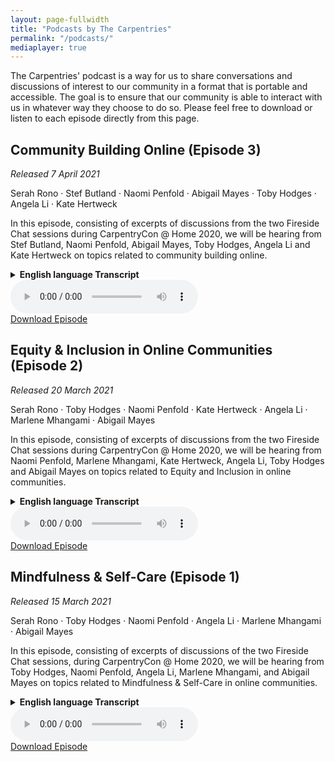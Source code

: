 ```yaml
---
layout: page-fullwidth
title: "Podcasts by The Carpentries"
permalink: "/podcasts/"
mediaplayer: true
---
```


The Carpentries' podcast is a way for us to share conversations and discussions of interest to our community in a format that is portable and accessible. The goal is to ensure that our community is able to interact with us in whatever way they choose to do so. Please feel free to download or listen to each episode directly from this page.



## Community Building Online (Episode 3)
*Released 7 April 2021*

Serah Rono · Stef Butland · Naomi Penfold · Abigail Mayes · Toby Hodges · Angela Li · Kate Hertweck

In this episode, consisting of excerpts of discussions from the two Fireside Chat sessions during CarpentryCon @ Home 2020, we will be hearing from Stef Butland, Naomi Penfold, Abigail Mayes, Toby Hodges, Angela Li and Kate Hertweck on topics related to community building online.

<details>
<summary>
<strong>English language Transcript</strong>
</summary>
  
**Serah Rono:** Hello and welcome to the third episode of The Carpentries podcast. In this episode, consisting of excerpts of discussions from the two Fireside Chat sessions during CarpentryCon @ Home 2020, we will be hearing from Stef Butland, Naomi Penfold, Abigail Mayes, Toby Hodges, Angela Li and Kate Hertweck on topics related to community building online.

**music break**

We have mentioned “community” a lot in our introductions and for the purpose of this conversation I want to define “community” very broadly as a group of people who come together to work towards a shared goal. So, a question for you, Kate – I want you to speak on the development of community values as a cornerstone for supporting communities and the individuals that join these communities.

**Kate Hertweck:** Thanks. I am especially excited about community values right now. I was a member of the Carpentries Executive Council when the Carpentries’ values were being developed, and in the two years since I have been at my current position I have been working pretty hard to think about, “What are the interesting and different things about the community here and about the way that I am supporting the community compared to things being very siloed and very hierarchical in other areas?” And of course, I found that the values completely underlie that. My group just had a blog post come out that had a draft of our Community Values that highlight things like Open Science, the idea that we care more about learning than about knowing things, and really being able to put voice to some of those main characteristics that I think a lot of us in the Carpentries community take for granted but are not a given in most other communities. That relates to professional development pretty closely because for all of the objectives that I have as a community builder, I try to also make it do double duty for some other purpose.

So, I am trying to facilitate the community while at the same time offering an opportunity to a trainee who is interested in developing a particular skill like teaching or leading a group. Even if I develop outreach materials for use with high school or undergrad students, honestly the difference between a high school student starting to do biomedical computational research and someone with a PhD who has never done computational research is not that big, right? So, thinking about ways that we can continue to branch out and integrate the different activities in a way that helps facilitate everyone and helps normalize all of the community values that we have is one of the reasons that I am really passionate about it. And you know, in the coming months my team member and I are going to be spending a lot of time doing some more writing and more thinking about how we can make it explicit that community values like the ones in the Carpentries community and like the ones that we have developed for our workplace really help support individuals while they are also supporting communities.

**Serah Rono:** Amazing. Thank you, Kate My next question is for Stef: what are the strategies we can employ to bring together people who’ve been in a community for very long and those who have just joined the community so that they can collaborate and work together effectively, especially in online spaces?

**Stefanie Butland:** I can think of two examples, and then people can generalize how they might apply these things. One thing that we did running our un-conferences is that we would have somewhere around 60 people attending, but as a rule there would be – I am trying to think. I think either one-third or two-thirds were people who had never attended before, and one or two-thirds of the people – I cannot believe I do not remember the proportions – were people who had attended one previous un-conference. And the rule was you could never attend more than two, because there was very much familiarity with the community and our work, but also the vibe – you know, the Code of Conduct, the way people communicate with each other, the working in groups, the figuring out what you are going to work on, and just that comfort level – it was having new people fully integrated for this two-day thing with people who had done this before.

And then, the other thing I think of is pairing people when they are working on something. So, one thing that we do is when people volunteer to review a package for rOpenSci in the new reviewer form that will be released soon, people can say, “Yes, I would really appreciate some coaching and how to do this.” Now, the coaching comes from the editor, but the idea is we might pair a more experienced reviewer with a first-time reviewer and that kind of thing.
The other thing I try to do as a Community Manager is really revealing examples so when people publish blog posts about things – we have a few blog posts that are written by first-time reviewers saying, “I really didn’t think I could do this, but I could, and here’s what I learned or here’s what I appreciated about the process.” So, having people reveal their experiences as first-timers, lowers that sort of anxiety level for other people to do it.

**Serah Rono:** Amazing. Thank you for sharing that, Stef. And so, as we can all imagine, when these two groups of people come together, people who have been in a community for very long and people who have just joined, there have been old ways of working or established ways of doing things in the community and new people come with new ideas. So, friction might ensue, naturally. My question for you, Toby, is how can these groups of people working together cultivate kindness as they go along in these communities?

**Toby Hodges:** Speaking from personal experience, what I found to be helpful in this regard is modeling the behavior that you want to see, I suppose. I have worked, unfortunately, in environments that may sound familiar to others on the call as well where like, being positive and enthusiastic about things is somehow deemed to be like, deeply uncool, and being jaded and cynical is the kind of standard way to behave in that environment. I find that extremely depressing, I guess. It can be really intimidating, though, when you are working in that kind of environment, to try to go against that and actually show some enthusiasm. But what I’ve found is that if you do that anyway, then some people at least in the group will take your lead and also start responding in kind. It doesn’t necessarily work for everybody, but you don’t even need it to work for everybody, really. You only need it to work for one or two other people for you to feel like it’s worth persevering with. And I am not saying that is a method that will work on its own and solve all the problems. Of course I’m not. That would be far too simplistic. But I recognize that sometimes it can be difficult to be kind of brave and put yourself out there and do that yourself, but I promise you’ll be rewarded for it.

The other thing I want to say is going beyond that kind of positivity and enthusiasm, specifically if you’re unapologetic about being kind to other people and furtherly, kind of support people when they display kindness to others – again, that’s what I think you can do as a leader to try to at least encourage that kind of behavior that you want to see in the environment that you’re in.

**Serah Rono:** The next question is for Angela. So, you have a community that is working towards shared goals and has these values to support them as they go along. So, a question we got from a community member is, “How does a community member in a community graduate to being a Community Leader?”

**Angela Li:** Sure. I want to sort of jump off what Kate said and sort of re-emphasize why community values are so important, which is because you attract people who are as into those values as you are, right? So, I joined the Carpentries because I saw that it was a group of people really dedicated towards inclusion, towards thinking about all these things, and for a while I was just a community member. So, I was just getting started with teaching, learning how to do things, getting really invested in the sort of on-the-grounds, like doing some of these workshops. That was really exciting for me just to see those values play out and see them go on.

I think I started becoming more of a Community Leader when – I think there was a need that I saw. One of the lessons had not been super maintained for a while and I really wanted to change something, so I sort of jumped in and I was like, “Hey, I’m willing to help out with this.” And one thing led to another and somehow I ended up leading the maintainer community after having, you know, just starting with it because I was passionate about it. But I think that process of going from just being a community member to being a Community Leader gave me a lot of perspective on the challenges faced by community members and how I might support that as a community builder. So, obviously this is not the case with all community management roles. You can’t go – it’s not like you start at the very ground level and you sort of move up. But for me, it’s been helpful to sort of chart and plan out the future, so that was definitely something. But I also think it had a lot to do with people encouraging me and being welcoming throughout the whole process, so that was a huge factor in why I stuck around because I knew there were people – I worked with Erin Becker, who’s on this call, really closely for a long period of time, and I just felt like I got so much mentorship from her. I wouldn’t trade that for anything. So, having people who are willing to do that is so important. I talked a little bit more about this path in a blog post I wrote about Maintainer/Community Leaders, which I’ll drop in the chat. Feel free to take a look at that. It sort of talks about how I developed as a person and how I sort of went from being overwhelmed by just teaching to being part of the community.

**Serah Rono:** Awesome. Thank you, Angela, and yay Erin. So, Stef, I have a question for you. This community member has gained experience and become a leader in the community in different aspects. Are there resources that exist for people who find themselves in this position as Community Leaders, Community Organizers, who often feel that they are making things up as they go along? Are there resources?

**Stefanie Butland:** Oh, yes, there are definitely resources, and the first thing I want to say is it really is hard work. I heard some people talking about this in a previous Carpentries session I had attended where, you know, it’s easy to start a community and get things rolling, but sustainability is a whole other thing and you don’t get to experience that until later. So, I want to acknowledge and have everybody realize that yes, the stuff you’re trying to do is actually really hard and it requires working with intention and setting a goal, just like any other kind of project management. But I know one of the issues that may come up is undervaluing the “soft skills”, those interpersonal skills relative to the technical skill stuff. So, I have a general resource and then what I consider a very personal resource to suggest.

So, the general resource is something that a handful of people here are familiar with already. It’s called the Center for Scientific Collaboration and Community Engagement, so it’s CSCCE. This is a community of practice of Community Managers in science, and the best part about it is it’s people who work for all kinds of different organizations but who really get each other and kind of understand the issues we’re all dealing with. One of the best ways to get exposed to this group is by attending a community call, let’s say. So, you can listen, you can meet some of the people and you get to see, just like this kind of thing, how people – they smile when they interact with each other. But there’s a Slack group that people are welcome to join and you can ask questions on dealing with this thing; “I’m not sure how to handle it,” and a whole bunch of people will answer, give you their suggestions, or you can share. There’s a channel for shared joy. “I’m so proud of this thing I did.” You can share it there. This is – outside of rOpenSci, it’s my favorite place to be and actively participate in.

My personal recommendation – I refer to this as “find your Naomi Penfold and your Steffi LaZerte.” So, Steffi LaZerte is my colleague and a co-author on an rOpenSci Community Contributing guide that we just released yesterday, and Naomi is someone I met through the CSCCE. She works for e-Life. These are people that, you know, get me. We can talk about the issues. We can act as peers. Nobody worries about stepping on someone else’s toes. Something that Naomi and I do almost weekly, and we’ve published a blog post about how we do it – there are lots of different ways to do this, but remote coworking. So, for Naomi and I, what this involves is we have a weekly, regularly-scheduled, two-hour meeting. We meet on Zoom. We spend the first few minutes saying, like, “How’s life this week? How are you feeling? What’s the big-picture thing you’re going to work on for the next two hours?” And then, “What’s the thing you’re going to work on and try to accomplish in the next 30 minutes?” And then we have a web-based timer. We start the timer, we turn off our video, we turn off our sound, but we stay in the Zoom meeting, and then we work away, doing our thing. The timer goes off; we both come into the Zoom and we’re like, “How was that for you?” And sometimes it’s like, “Oh, my gosh. I finished this and now I’m going to move on to this,” or other times what often happens – and this is where that collegiality, especially if it’s a person outside of your organization, you get a really different reflection on the stuff you’re working on. There was one specific time we were working on a project and I had a lot of stuff and complexity that I wanted to convey to Stef so that they could give me specific feedback, but there was so much to pass on. How do I do this? And I just expressed what I was challenged with and Naomi kind of reflected back to me, like, “Hey, what about this?” So, we both get mood boosts sometimes when one of us is down, like we’re at different parts of the roller coaster, helping each other out. But also, we get work done. You get your own work done, but with a colleague. And we were doing this before everyone became physically isolated from each other, but it works perfectly now as well. So, that’s my suggestion.

**Serah Rono:** Amazing. Thank you so much, Stef, for highlighting the importance and value of other people as a resource as you work as a Community Organizer and with communities. That’s really great.

So Abby, I have a question for you. So we started talking about resources available to community members as they work to build community. I am wondering, and this is a question that also came in, “So you find yourself leading a community initiative in some way, and you do not have a Code of Conduct. How can someone set out to quickly put together a Code of Conduct, and especially in situations where budget is limited or non-existent?"

**Abigail Cabunoc Mayes:** Yeah. I love this question, because I do think whenever possible you should reuse a Code of Conduct. There are a lot of great ones out there – Contributor Covenant, Citizen Code of Conduct, even Mozilla’s Community Participation Guidelines. Those are all ready for you to use and adopt in your own work. We would not write our own open licenses. I think there’s similar reasons why you should not write your own Code of Conduct, if it makes sense. There are cases where you’ll want to write your own or adapt it, but I think in many cases you can just use one of the existing ones that are out there.

**Serah Rono:** Amazing. And so, Naomi, I have a question for you. Because Codes of Conduct are really important, and from some of our experiences, it takes years to get it right, how can someone who finds themselves in a position where they have to lead a community and there’s no Code of Conduct, there’s no resources – so, people or money or even the time to put together a Code of Conduct in the way that other established communities have been able to – what can they do? How can they put a Code of Conduct together quickly?

**Naomi Penfold:** I think this is such an important question to ask, and I would start by saying that there’s some organizations I really look up to who’ve spent a lot of work on Codes of Conduct and they still have questions remaining. They’re still learning; they’re still working on it. So, I don’t think we’re at that place where we have the perfect answer. My experience has been that there’s a lot of people with embodied knowledge who are willing to talk about this. There’s a lot of things that can be shared, the backgrounds of Code of Conduct development, and I have received a lot of help from other people when writing my own Codes of Conduct. I would recommend for anyone to reach out with people who can afford to give some of their time freely to do that if you’re not in a position to pay somebody. There are excellent people you can pay out there, but if you’re not in that position there’s a lot of people you can reach out to for advice and support.

I think Abby said yesterday about there being lots of Codes of Conduct online that are openly licensed and you can reuse. If you do go down that route, I would highly recommend that you really think about what you are reusing, because if you are the one writing the Code you are probably also the one responsible for enforcing it. You need to understand what it is that you are putting in place and you need to understand whether the community you are working with understands it and agrees with it, because there is nothing worse than the stressful situation of thinking that you have done what you need to do and then realizing that it is not enough, so it is even more stressful if something does happen. So, yeah, I would just advocate for people to reach out for help and ask the questions of the people around them, and ultimately you will hopefully be linked to someone who can help you or a few people who can help you think it through.

**Serah Rono:** Amazing. Thank you so much Naomi. I like that you mentioned the responsibility that comes with enforcing Codes of Conduct and how important it is to think about that whole process as you start to write one.

Thank you for listening to our podcast. On the next and final episode in this series we will publish excerpts from the discussions on the role of soft/hard skills in communities and community responsibility. If you enjoyed this podcast and want more, please let us know on Twitter, @thecarpentries.

**music break**

</details>

<div class="row">
<div class="columns small-12">
<audio src="https://files.carpentries.org/podcasts/2021e003-carpentries-podcast.mp3" type="audio/mp3" width="100%" controls preload></audio>
</div>
</div>


<div class="row t30">
<div class="columns small-3 small-centered">
<a href="https://files.carpentries.org/podcasts/2021e003-carpentries-podcast.mp3" class="button small success" download>Download Episode</a>
</div>
</div>



## Equity & Inclusion in Online Communities (Episode 2)
*Released 20 March 2021*

Serah Rono · Toby Hodges · Naomi Penfold · Kate Hertweck · Angela Li · Marlene Mhangami · Abigail Mayes

In this episode, consisting of excerpts of discussions from the two Fireside Chat sessions during CarpentryCon @ Home 2020, we will be hearing from Naomi Penfold, Marlene Mhangami, Kate Hertweck, Angela Li, Toby Hodges and Abigail Mayes on topics related to Equity and Inclusion in online communities.



<details>
<summary>
<strong>English language Transcript</strong>
</summary>
**Serah Rono:** Hello and welcome to the second episode of The Carpentries new podcast. In this episode, consisting of excerpts of discussions from the two Fireside Chat sessions during CarpentryCon @ Home 2020, we will be hearing from Naomi Penfold, Marlene Mhangami, Kate Hertweck, Angela Li, Toby Hodges and Abigail Mayes on topics related to Equity and Inclusion in online communities.

**Music Break**

One of the questions we got from a community member is, “I have very limited time for other activities after school and family time. I feel like I am missing out on the fun of being involved in volunteer work and the reward that comes with it, like a better resume. What does inclusion look like for people like me?” So, Toby, I want you to speak on that.

**Toby Hodges:** All right. So, I think that we – speaking to the people here who were like, leaders in their community, at least in some way – I think that we have a responsibility to make sure that this happens. We talked about this last night as well and everybody said things that were the responsibility of the person in the leadership position and not the responsibility of the person who wants to contribute. I will repeat what I said last night to that person who wants to contribute: that is great, and I really hope that you are able to. I think the ways in which we can make it possible for people to do that are through kind of documenting, ideally briefly, but still documenting properly, the processes. And if you can kind of itemize specific ways in which people can contribute, specific ways in which newcomers can contribute or people who already have some experience with the community, and include with that, realistic estimates of the amount of time that it is going to take to do that. I think that is certainly something that I have not done so well in the past and that I have gotten better at doing.

I also think that we need to think a bit about what the unwritten rules are and processes are of our organizations, because those are the kinds of things that make it completely inaccessible, your project completely inaccessible to people who have limited time. Think about why those things are not written down. Write them down if you can, and if you cannot, really interrogate what the justification is for having some process that you are not willing to write down for other people. And I want to mention, Abbie made a great point yesterday about if you have this possibility for your project to adopt like a cadence for the project that makes it accessible for sometime-contributors who do not have a lot of time to put into it. For example, if you can establish like, a monthly release cycle, then those folks who do not have a lot of time to commit know that they can plan to come and do some QA or something close to the release point and be involved that way. Serah, you mentioned last night as well something that I think is really important about this like, getting credit for those contributions as well. We need to make sure that we kind of publicly acknowledge those contributions, whether they are large or small, in a way that those people can kind of point to on their CV or whatever in the future, and to show that we appreciate it even if you can only spend 30 minutes on the project and not 30 hours.

**Serah Rono:** Absolutely. I really like the last thing you said. As people designing pathways of engagement in our different communities, we should also be very careful about how we communicate the weight that we place on different types of engagement. So, are you communicating that one pathway is more important or more valued than another? I think it is really important to let people know that your fifteen minutes, your one hour, whatever you can give, is really appreciated in the community. Great. Thank you so much, Toby.
The next question is for Naomi. In big & established communities especially, what are some of the ways one can give every last community member a voice to make sure that they are heard and that they also feel heard?

**Naomi Penfold:** Thanks. I think what you just said, Serah – I would like to build on that, because for peoples’ contacts – showing up and listening and then telling their friend – is a huge contribution to sharing practices amongst the community and it is so not visible. So, people who step up and are Project Leads or they have got this written documentation online that’s got their name next to it that is citable, that is always much more visible than the people who are doing the networking and the speaking, and it could be people on the call today who turn up, who do not say anything in the chat, do not have their videos on, but you are important too because you are listening and you might take something back. You might think about something. You might challenge one of us later to say, “Hey…” – and that is really generative. So, I think noting those different activities, the invisible activity, is really important.

In terms of giving everyone a voice, I have really been very privileged to work with a group of early-career scientists who are very international and they are all operating in English, but English is not their first language. And one of the things they do is to try to avoid synchronous spoken calls, right, because in those calls if you are not there with your first language you have got to do all the energy and time of translating, thinking about what you want to say, translating it back, and you have missed the conversation by that point. They kind of organize these – they call it “virtual brainstorming” kind of event, but it is online in a forum so you can write it, take your time to write. We are still doing it in English. Still have got a way to go with other languages, but if you give people two days, you can still reach decisions in that time. It is still quick. It is as good as synchronous, but with text everyone can contribute. No one is talking over. Right now, I am dominating the attention of what, 30 people? But if you are doing it in text, 30 people can write at once. So, I think that little tweaks like that with how you share and collect and discuss information are really important for those voices.

**Serah Rono:** And the same question to Kate. In big & established communities especially, what are some of the ways one can give every last community member a voice to make sure that they are heard and that they also feel heard?

**Kate Hertweck:** I think making sure that the feedback that we are getting from a community is representative of the community is generally what we try to attack as a goal, right? And I am continuing to be very interested in what I see are the outliers. People who have felt disenfranchised from a community – like, in my community, we are interested in everyone involved in data-intensive research. Theoretically, that could be anyone who does biomedical research, because everybody has to deal with data. And so, then it becomes a question of “How do I start to interact and engage with people who may not feel like they are a part of my community?” And so, I have been thinking a lot about finding ways to solicit feedback in multiple mechanisms, so a combination of anonymous and if someone wants a response, including an email. Doing formal and informal feedback mechanisms, structured and unstructured. And the truth is that it really is not something that I could sit down and say, “This is my plan for gaining feedback,” because really interacting with people, getting feedback from them is constantly integrated in that. So, every time I teach a class, I am paying attention to what my participants are saying and what they continue to need, and then I fold that into the next iteration of the class I teach later. If somebody seems like they are having a rough time, dropping them an email afterwards. It is amazing to see how people respond when someone sincerely asks them if they need assistance like, personally, and I think that is sort of a testament to the way that our academic and research culture, especially in biomedical sciences, is these days. And I think to a certain extent, by virtue of like, me existing – one of the first things I heard when I started my role: “All of our Scientific Computing staff are middle-aged white men.” And so, me showing up not being a middle-aged white man, that was something that was in and of itself very useful to other people. And the truth is that I can sort of help normalize the idea that uncertainty is a thing and that it is okay to ask questions and that you will have a response that will help you, and part of that is recognizing the limitations of your community as well. So, me being able to say, “Yeah, what you are struggling with right now is really, really hard,” and that type of validation is incredibly important for some people to hear, especially if they are dealing with imposter syndrome and things like that. So, I think the answer is it is a hard job continuing to open up and broaden this space that is available for people to step into and have their voices heard, but what I can also say is that I have what I feel is a much better idea of the community than most of the other people who are relying on standard assessment mechanisms like a survey that only a specific type of person will answer.

**Serah Rono:** Yeah. Thanks, Kate. I have a follow-up question to that and I think I will throw it at Angela. So, Kate mentioned getting feedback from people and being aware of some of the limitations that they have, and some of these limitations are around the tools and platforms that online communities employ. This is something that we have heard time and again in different communities. So, question for you, Angela: how can we make interactions in online spaces more inclusive, and specifically for people with disabilities and people from a non-English background?

**Angela Li:** For sure. I think – well, obviously one of the first things to do is to go in knowing that you are going to make your space inclusive. I think that is already a huge step. A lot of people, I think, in communities might not expect that their needs are going to be met, but I think just knowing that going in and planning for that from the outset is really important. So, keeping that in mind as you design your programming. I think one thing we did do in Maintainer Onboarding this past summer was we had some folks who were calling in from pretty remote areas. Their Internet was not great, and I do not think they were native English speakers. And when the majority of the cohort is in a specific place, it is really easy to cater to the majority and not include people. Like, for your ease you just ignore them, and that is really not the way to go. That is – I would caution against that. So, just because 90 percent of your group might be English speakers or able-bodied, making sure that you have space for them. Anyway, rant over.

What we did was I did check in with those people one on one and made sure that they had the resources and tools that they needed to succeed in the program. So, following up and saying, “Hey, I noticed that your video was off. That might be the Internet connection. What can I do to provide resources to make sure you are able to get through this program?” So, I heard from them and they are like, “Yes, this is my plan. I plan to read the materials after and put the notes in later. Is that fine?” and I was like, “Yes, that is fantastic. I am so happy you are contributing and participating in that way.” So, working with the people that you are serving to collaboratively come up with a solution that works for them.

I think I should probably actually punt the disabilities one to someone who has worked more with those populations, but I think definitely Maintainer Onboarding showed me a lot about how to work one on one and how to collaborate to come up with successful things that can make people feel welcome and make you feel like they are a connected part of the community.

**Serah Rono:** The next question is for Marlene, Are there any experiences & strategies that we can borrow from PyCon Africa and from the Python community around the world for how different people get a voice & a platform to speak?

**Marlene Mhangami:** I think 100 percent that it is quite difficult, particularly when you are working with a global community and a global context. I actually had not heard the idea of just focusing mainly on text and I think that is a fantastic idea. For PyCon Africa, one of the major concerns when we were thinking about whether we should move the conference online or not was that a lot of people do not have access to that fast Internet connection that can allow you to stream 100 percent of the time. And I think for us, we made the decision to still go ahead and do some of the sessions live, but also making sure to follow that up with content that is recorded. There is going to be content on the YouTube page so that someone can pick out like, a specific thing that they want to watch and they do not have to use all of their data bundles if they are not using a Wi-Fi connection. They can use a certain amount of data to watch exactly what they want. We also really tried to make sure we had a session right at the beginning of the conference where we asked Community Leaders from the smaller communities in different parts of the continent to sort of give us a report back on what are the things that they are doing in their communities that are working well; the things that they would like to see as well from us. And I think that feedback was quite positive for us. It is something that I am not really sure how we could – you know, I think there is a lot of people that have their voices not heard, and I am still trying to figure out the best ways to engage with those people. I think those would be my main points.

**Serah Rono:** Amazing. Thank you, Marlene. I also wanted to mention that one of the things I really appreciated was when you selected speakers for PyCon Africa this year, you gave people the opportunity to pre-record their sessions in case their Internet would not be reliable on that day or they were not sure if there was going to be electricity on that day. So, allowing people to prerecord so that they will be able to share their ideas and experiences either way was really great and I really appreciated that.

We have a very specific scenario here, and I’d like Toby or Abbie or both to speak to it. Someone says, “I have very limited time for other activities after school and family time. I feel like I am missing out from the fun of being involved in volunteer work and the reward that comes with it, like a better resume. What does inclusion look like for people like me?”

**Abigail Cabunoc Mayes:** I can start. I think that is really valid and I do think I want to talk to the Project Leads for a little bit. When you are leading a project, I think it is important to make room for these casual contributors, and often something like having a cadence really helps. So, if people know that you are doing a monthly release cycle, they can come in and do a bit of QA at this time each month. It is something they can do easily; they can drop in and out. Yeah, and creating those kinds of roles – I think that is on the onus of the Project Lead. It is not a busy person to try to say, like, “Hey, I just want to try to do this a little bit.” So, if you are a busy person, I would say shop around for different projects and try to find something that can accommodate you, but if you are running a project, do make space for those kinds of things.

**Serah Rono:** Thanks Abbie. Thank you for listening to our podcast. Next week we will publish excerpts from the discussions on Community Building Online. If you enjoyed this podcast and want more, please let us know on Twitter, @thecarpentries.

**Music Outro**

</details>


<div class="row">
<div class="columns small-12">
<audio src="https://files.carpentries.org/podcasts/2021e002-carpentries-podcast.mp3" type="audio/mp3" width="100%" controls preload></audio>
</div>
</div>


<div class="row t30">
<div class="columns small-3 small-centered">
<a href="https://files.carpentries.org/podcasts/2021e002-carpentries-podcast.mp3" class="button small success" download>Download Episode</a>
</div>
</div>

## Mindfulness & Self-Care (Episode 1)
*Released 15 March 2021*

Serah Rono · Toby Hodges · Naomi Penfold · Angela Li · Marlene Mhangami · Abigail Mayes

In this episode, consisting of excerpts of discussions of the two Fireside Chat sessions, during CarpentryCon @ Home 2020, we will be hearing from Toby Hodges, Naomi Penfold, Angela Li, Marlene Mhangami, and Abigail Mayes on topics related to Mindfulness & Self-Care in online communities. 



<details>
<summary>
<strong>English language Transcript</strong>
</summary>

**Serah Rono**: Hello and welcome to the first episode of The Carpentries’ new podcast. In this episode, consisting of excerpts of discussions of the two Fireside Chat sessions, during CarpentryCon @ Home 2020, we will be hearing from Toby Hodges, Naomi Penfold, Angela Li, Marlene Mhangami, and Abigail Mayes on topics related to Mindfulness & Self-Care in online communities

**Music Break**

**Serah Rono**: I want to throw a question at Toby and Naomi. So someone asked: “I would love to know how successful community managers balance their life with the work that seems to take everything that one has. How do you avoid the trap of there always being more that one could do?”

**Naomi Penfold**: Can I go first? Cool, okay. Oh, gosh. Play. Play. I have learned the hard way, as I’m sure many people have, that you cannot just work all the time and not give yourself the joy of play. So, I now do improvised comedy with a troupe in Edinburgh. It’s totally different. I don’t look at my laptop. It’s not work-related. It’s creative. There’s different people. I learned that tip from Monica Granados, who runs a product in the Open Science space, and it’s just been amazing. As good as meds for depression, honestly. It’s been amazing. So, I think that’s really important, and the other thing I’d say is boundaries. Toby role models this really well, this ability to know what you can bring, what value you offer and prioritise that for the capacity and time you have, because you cannot give yourself 100 percent to other people all the time and that’s what Community Managers like. We turn up for other people; it’s what fires us. But we just run out of fuel if you just carry on without sustaining yourself. So, I would strongly advocate that you’re not a bad person if you say no. You’re not a bad person if you say, “Not this time,” because you know what you need to do every week, every month, and what you need in order to also be a well-rounded person with friends and family and joy in your life and things like that.

**Serah Rono**: Amazing. Thank you Naomi, and Toby?

**Toby Hodges**: Yeah. So, everything Naomi said, and I can add a few things, I guess. Advice that was given to me by another Carpentries instructor recently is to actively practice saying no to people; saying, “Thanks very much for the opportunity, but I don’t have time.” Or if you don’t feel comfortable doing that, and sometimes it can be really hard to actually say no – I find it hard to say no to people to their face – at least practice saying, “Thanks very much for thinking of me. Before I commit to anything, I need to check my calendar to make sure that I don’t have any other commitments that will get in the way of this.” This is good because it gives you the time to actually go check your calendar, which is probably something that you want to do. It doesn’t do any harm, and it also gives you the time and the space if you need it, like I often do, to compose that really nicely-worded, polite email that actually says no to the person that asked you to do something. I find that a lot easier, to be honest, than saying no to them in person, in the flesh.

I’ll also add, I think because we should talk a little bit about not only our responsibility to ourselves here, although that is very important, but also the responsibility that we have to our community members. You should remember that first of all, if you aren’t looking after yourself you’re not putting yourself in a position where you can look after the community that you’re working with. Last night on the equivalent call I gave a name check to Malvika, but she’s actually here today, so I get to wave at her. Hi, Malvika. Malvika talked relatively recently on Twitter about not only saying no to things but also being proud of yourself as a Community Manager if you’re the type of person that people feel like they can say no to as well. If you present yourself in that way to your community, you should feel proud of yourself for having done so.
Serah Rono: So Angela Li, I have a question for you, and it’s very related to what Toby was talking about. It came from a community member and they ask “What practices or skills have you found most transformative in working with others as a community leader?”
Angela Li: This is good. I feel like I have a few that I’ve developed over time. I think one of the first ones for me is practicing gratitude on a daily basis. I think a lot of people here do that and it just helps me through the day and it helps me sort of realize how amazing my communities are. By that, reaching out to people and letting them know, like, “Hey, that was a fantastic talk you gave,” or “I really appreciated when you helped out with that one thing.” So, I don’t do it enough and I wish I did it more, but I think every time I do even just thank someone and say, “Hey, I really appreciated that,” it makes my day better; it makes their day better. So, I think that’s a fundamental practice. I’m trying to get good at it. So, sort of that praise. Making sure that you’re telling people what they’re doing well, not only “We could improve this.” And this is something that I feel took me a while to develop, because I’m always so focused on what we could do better after a successful event or launch or something. After some resource goes out, I’m like, “Man, we could have done this better,” but stepping back and doing a debrief of what went well – what was good about that? What do we want to keep in that process? Focusing on – doing a debrief of your success, not only how to improve. Making sure that’s a key part. So, I think it’s sort of two things, gratitude and debriefing your successes. And once I started doing that, I realized sometimes my successes aren’t actually – like, they’re successes in the outcome, but maybe not in the process. So, whatever came out of it might have been good, and maybe the process to get there could be improved. So, thinking about that, too.
I’m trying to think of something else. I think one final thing that I want to mention is I think listening is probably – I used to feel really nervous about open silences and would always rush to fill those silences, especially on Zoom. It just gets really awkward after a while. You don’t want to just sit there in silence. Giving myself – doing a little count to five seconds in my brain, and people who are quiet will jump in and say something. And I think really working on those listening skills, so if you could take, like, a coaching class, a class that allows you to develop those listening skills, that’s so valuable. The first thing I did as a Maintainer Community Lead, actually, was to have three or four months of just random calls with people in the community and just talk to them about what’s going well, what’s going on, what’s happening. Maybe it’s the social scientist in me, just sitting with people and being like, “So, tell me about your experience in the community? What’s happening?” And sometimes you don’t have the time for that, but if you do, it’s definitely worth the input. It’s sort of like, the ethnographic, “Tell me about your experience and tell me about what you need.” And from that, I realized there were things that I didn’t realize we needed to think about that were really important to people. So, the listening, the practicing gratitude, the debriefing your successes – those are a few things that really were transformative for me.

**Serah Rono**: And now let’s hear from Marlene on the topic of  practices or skills you have found most transformative in working with communities.

**Marlene Mhangami**: Sure. So, I think when I think of practices and skills for myself personally, I would 100 percent agree with what everyone has just said, and what Naomi said was also great as well in terms of trying to move out of the tech bubble sometimes is great – it’s a really good thing. And for me, I try to at least once a week have a day where I’m just not doing anything tech-related. I’m not doing anything work-related at all, and that’s been very helpful for me. I also try and meditate, personally. Not consistently – I’m not consistent with that, but it does help when I am consistent about it. In terms of – so, that would be for self-care, and 100 percent I would agree with Toby in terms of saying no and learning to be able to do that.
In terms of the larger, broader community and encouraging care for our community, I think for myself I have – I think a really key part of that is trying to understand the community and the needs of your specific community. I work a lot with the African Python community and also do some work with the American Python community, and they’re very different communities, very different needs. Some overlap in that, but they are very different needs for the two communities. And so, for me, I think I have tried my best to really connect with specific people in certain communities. Ask them, “Okay, what are the needs in your specific country?” For example, someone was saying that they’re from a Francophone country and we hadn’t actually been – all of our meetings had been in English and we hadn’t done anything French-related at all. So, taking in that feedback and saying, “Okay, how can we actually care for this segment of our community?” It’s very difficult to do that sometimes, but I think actively engaging with your community members is a great way to find out what they need.

**Serah Rono**: Amazing. I really like that and especially because active listening is such an underrated and important skill, and it is really important for all of us to find opportunities to cultivate it as we work with communities as we go along. Thank you so much.
The next question is for Abigail. how can open communities begin to embrace and practice community care?

**Abigail Mayes**: I do think community care and personal care are really related, and the way I see personal care is just making sure I’m running at a pace that I can sustain long-term and just knowing that I can’t sustain a movement or a community if I’m not sustaining myself. So, starting with that and making sure I’m pacing myself properly, and everyone’s pace is different and it changes depending on what life stage you’re in, but then adapting that to the community. Helping your community pace themselves. You don’t want your community to be a flash in the pan that gets really worked up and does something for one week and then everyone burns out and has to go take a rest. Sometimes that’s what you need. You need that spurt of energy to reach something, but understand that people need to take a break afterwards. Or even when there’s a crisis, understanding that people might need to step away from this project for a while and that’s okay, but they might need to rally together. So, just understand the pacing of your community and make sure people aren’t going too hard, and check in with people. I just love all of these suggestions about the coworking and leaning on community and leaning on others. Make sure you’re actually asking people how they’re doing and do regular check-ins and see, like, are people still finding joy in this work or is this becoming a real burden?

And then, to really help with that, I find it makes a big difference if you can structure the way people interact with your community so that it’s okay for them to step away for a little while and come back and there’s no shame in that. Just make it okay for people to step in and out whenever they can. That usually shows that you care about them and gives them permission to take a few months out if it’s been really rough. And I think we’re seeing this now with so much going on in the world. People really need to take a step back, and making that okay and not shaming people for that.

**Serah Rono**: Amazing. Thank you so much Abby. Thank you for listening to the pilot episode of our new podcast. Next week we will publish excerpts from the discussions on Equity & Inclusion also discussed at CarpentryCon @ Home 2020. If you enjoyed this podcast and want to hear more, please let us know on Twitter, @thecarpentries.

**End**

</details>

<div class="row">
<div class="columns small-12">
<audio src="https://files.carpentries.org/podcasts/2021e001-carpentries-podcast.mp3" type="audio/mp3" width="100%" controls preload></audio>
</div>
</div>


<div class="row t30">
<div class="columns small-3 small-centered">
<a href="https://files.carpentries.org/podcasts/2021e001-carpentries-podcast.mp3" class="button small success" download>Download Episode</a>
</div>
</div>








<!-- Here's how to add new podcast episode listings on this page


## Episode Title (Episoce Number)
<br/> Host 1 · Guest 1 · Guest 2 · Guest 3

[3-4 sentence summary text about the episode goes here]

<details>
<summary>
<strong>podcast episode transcript in specific language goes here</strong>
</summary>

[embed your audio below]
<audio src="linktoyour.mp3?autoplay=1&loop=1&controls=0" controls preload></audio>



[ add transcript text here please ]
</details>

<details>
<summary>
<strong>links to all resources mentioned in the podcast go here</strong>
</summary>
[ link to all resources mentioned in the podcast chronologically ]
</details>

-->
